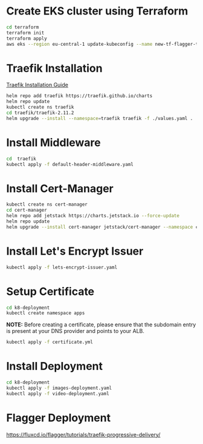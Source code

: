 # Create EKS cluster using Terraform

```sh
cd terraform
terraform init
terraform apply
aws eks --region eu-central-1 update-kubeconfig --name new-tf-flagger-traefik
```

# Traefik Installation

[Traefik Installation Guide](https://doc.traefik.io/traefik/getting-started/install-traefik/#use-the-helm-chart)

```sh
helm repo add traefik https://traefik.github.io/charts
helm repo update
kubectl create ns traefik
cd traefik/traefik-2.11.2
helm upgrade --install --namespace=traefik traefik -f ./values.yaml . 
```

# Install Middleware

```sh
cd  traefik
kubectl apply -f default-header-middleware.yaml
```

# Install Cert-Manager

```sh
kubectl create ns cert-manager  
cd cert-manager
helm repo add jetstack https://charts.jetstack.io --force-update
helm repo update
helm upgrade --install cert-manager jetstack/cert-manager --namespace cert-manager --values=value.yml
```

# Install Let's Encrypt Issuer

```sh
kubectl apply -f lets-encrypt-issuer.yaml
```

# Setup Certificate

```sh
cd k8-deployment
kubectl create namespace apps
```

**NOTE:** Before creating a certificate, please ensure that the subdomain entry is present at your DNS provider and points to your ALB.

```sh
kubectl apply -f certificate.yml
```

# Install Deployment

```sh
cd k8-deployment
kubectl apply -f images-deployment.yaml
kubectl apply -f video-deployment.yaml
```

# Flagger Deployment 

https://fluxcd.io/flagger/tutorials/traefik-progressive-delivery/

